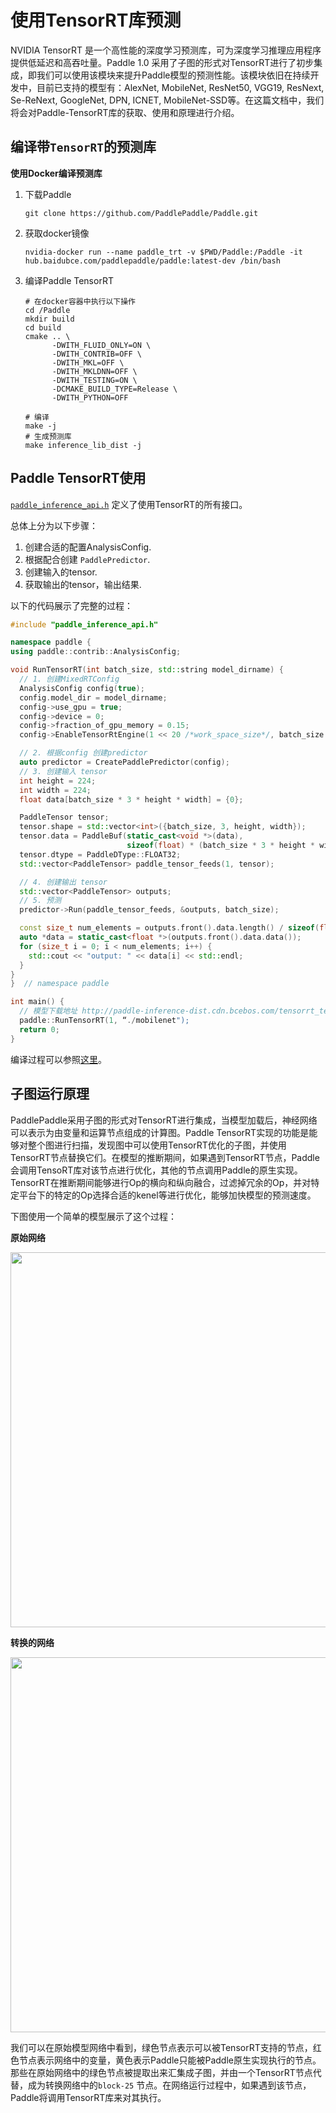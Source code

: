 # 使用TensorRT库预测

NVIDIA TensorRT 是一个高性能的深度学习预测库，可为深度学习推理应用程序提供低延迟和高吞吐量。Paddle 1.0 采用了子图的形式对TensorRT进行了初步集成，即我们可以使用该模块来提升Paddle模型的预测性能。该模块依旧在持续开发中，目前已支持的模型有：AlexNet, MobileNet, ResNet50, VGG19, ResNext, Se-ReNext, GoogleNet, DPN, ICNET, MobileNet-SSD等。在这篇文档中，我们将会对Paddle-TensorRT库的获取、使用和原理进行介绍。


## 编译带`TensorRT`的预测库

**使用Docker编译预测库**         

1. 下载Paddle  
 
	```
	git clone https://github.com/PaddlePaddle/Paddle.git
	```
	
2. 获取docker镜像
  
	```
	nvidia-docker run --name paddle_trt -v $PWD/Paddle:/Paddle -it hub.baidubce.com/paddlepaddle/paddle:latest-dev /bin/bash
	```
 
3. 编译Paddle TensorRT       

	```
	# 在docker容器中执行以下操作
	cd /Paddle
	mkdir build
	cd build
	cmake .. \
	      -DWITH_FLUID_ONLY=ON \
	      -DWITH_CONTRIB=OFF \
	      -DWITH_MKL=OFF \
	      -DWITH_MKLDNN=OFF \
	      -DWITH_TESTING=ON \
	      -DCMAKE_BUILD_TYPE=Release \
	      -DWITH_PYTHON=OFF
	
	# 编译    
	make -j
	# 生成预测库
	make inference_lib_dist -j
	```

## Paddle TensorRT使用

[`paddle_inference_api.h`]('https://github.com/PaddlePaddle/Paddle/blob/develop/paddle/fluid/inference/api/paddle_inference_api.h') 定义了使用TensorRT的所有接口。  

总体上分为以下步骤：  
1. 创建合适的配置AnalysisConfig.    
2. 根据配合创建 `PaddlePredictor`.    
3. 创建输入的tensor.   
4. 获取输出的tensor，输出结果.   

以下的代码展示了完整的过程：

```c++
#include "paddle_inference_api.h"

namespace paddle {
using paddle::contrib::AnalysisConfig;

void RunTensorRT(int batch_size, std::string model_dirname) {
  // 1. 创建MixedRTConfig
  AnalysisConfig config(true);
  config.model_dir = model_dirname;
  config->use_gpu = true;
  config->device = 0;
  config->fraction_of_gpu_memory = 0.15;
  config->EnableTensorRtEngine(1 << 20 /*work_space_size*/, batch_size /*max_batch_size*/);

  // 2. 根据config 创建predictor
  auto predictor = CreatePaddlePredictor(config);
  // 3. 创建输入 tensor 
  int height = 224;
  int width = 224;
  float data[batch_size * 3 * height * width] = {0};

  PaddleTensor tensor;
  tensor.shape = std::vector<int>({batch_size, 3, height, width});
  tensor.data = PaddleBuf(static_cast<void *>(data),
                          sizeof(float) * (batch_size * 3 * height * width));
  tensor.dtype = PaddleDType::FLOAT32;
  std::vector<PaddleTensor> paddle_tensor_feeds(1, tensor);

  // 4. 创建输出 tensor
  std::vector<PaddleTensor> outputs;
  // 5. 预测
  predictor->Run(paddle_tensor_feeds, &outputs, batch_size);

  const size_t num_elements = outputs.front().data.length() / sizeof(float);
  auto *data = static_cast<float *>(outputs.front().data.data());
  for (size_t i = 0; i < num_elements; i++) { 
    std::cout << "output: " << data[i] << std::endl;
  }
}
}  // namespace paddle

int main() { 
  // 模型下载地址 http://paddle-inference-dist.cdn.bcebos.com/tensorrt_test/mobilenet.tar.gz
  paddle::RunTensorRT(1, “./mobilenet");
  return 0;
}
```
编译过程可以参照[这里](https://github.com/PaddlePaddle/Paddle/tree/develop/paddle/fluid/inference/api/demo_ci)。

## 子图运行原理
   PaddlePaddle采用子图的形式对TensorRT进行集成，当模型加载后，神经网络可以表示为由变量和运算节点组成的计算图。Paddle TensorRT实现的功能是能够对整个图进行扫描，发现图中可以使用TensorRT优化的子图，并使用TensorRT节点替换它们。在模型的推断期间，如果遇到TensorRT节点，Paddle会调用TensoRT库对该节点进行优化，其他的节点调用Paddle的原生实现。TensorRT在推断期间能够进行Op的横向和纵向融合，过滤掉冗余的Op，并对特定平台下的特定的Op选择合适的kenel等进行优化，能够加快模型的预测速度。  

下图使用一个简单的模型展示了这个过程：   

**原始网络**
<p align="center">
 <img src="https://raw.githubusercontent.com/NHZlX/FluidDoc/add_trt_doc/doc/fluid/user_guides/howto/inference/image/model_graph_original.png" width="600">
</p>

**转换的网络**
<p align="center">
 <img src="https://raw.githubusercontent.com/NHZlX/FluidDoc/add_trt_doc/doc/fluid/user_guides/howto/inference/image/model_graph_trt.png" width="600">
</p>

    
   我们可以在原始模型网络中看到，绿色节点表示可以被TensorRT支持的节点，红色节点表示网络中的变量，黄色表示Paddle只能被Paddle原生实现执行的节点。那些在原始网络中的绿色节点被提取出来汇集成子图，并由一个TensorRT节点代替，成为转换网络中的`block-25` 节点。在网络运行过程中，如果遇到该节点，Paddle将调用TensorRT库来对其执行。







